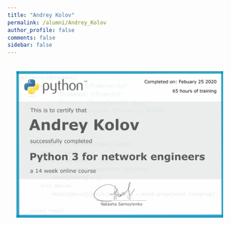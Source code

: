 ```yaml
---
title: "Andrey Kolov"
permalink: /alumni/Andrey_Kolov
author_profile: false
comments: false
sidebar: false
---
```


<div style="padding: 20px;">
  <img src="https://raw.githubusercontent.com/pyneng/pyneng.github.io/master/alumni/Andrey_Kolov.png" alt="Python for network engineers">
</div>

